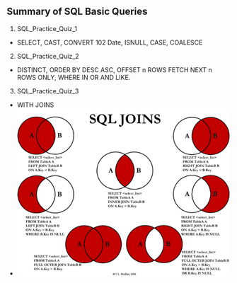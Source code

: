 <!-- CONTENTS Section Starts -->
## Summary of SQL Basic Queries
1. SQL_Practice_Quiz_1
* SELECT, CAST, CONVERT 102 Date, ISNULL, CASE, COALESCE

2. SQL_Practice_Quiz_2
* DISTINCT, ORDER BY DESC ASC, OFFSET n ROWS FETCH NEXT n ROWS ONLY, WHERE IN OR AND LIKE.

3. SQL_Practice_Quiz_3
* WITH JOINS
* ![alt text](https://raw.githubusercontent.com/mommafish/BCG_Rise/main/SQL_Library/Screenshot%20Notes/JOINS%20Functions.png)

<!-- CONTENTS Section Ends -->
